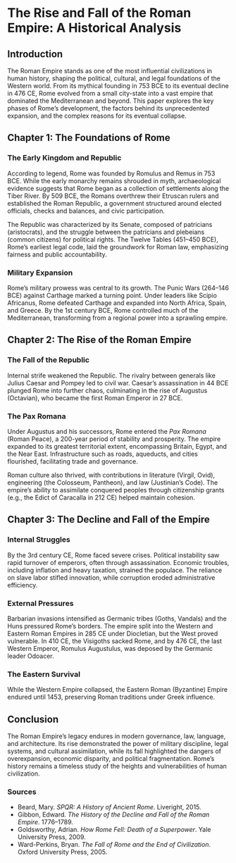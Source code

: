 # The Rise and Fall of the Roman Empire: A Historical Analysis  

## Introduction  

The Roman Empire stands as one of the most influential civilizations in human history, shaping the political, cultural, and legal foundations of the Western world. From its mythical founding in 753 BCE to its eventual decline in 476 CE, Rome evolved from a small city-state into a vast empire that dominated the Mediterranean and beyond. This paper explores the key phases of Rome’s development, the factors behind its unprecedented expansion, and the complex reasons for its eventual collapse.  

## Chapter 1: The Foundations of Rome  

### The Early Kingdom and Republic  
According to legend, Rome was founded by Romulus and Remus in 753 BCE. While the early monarchy remains shrouded in myth, archaeological evidence suggests that Rome began as a collection of settlements along the Tiber River. By 509 BCE, the Romans overthrew their Etruscan rulers and established the Roman Republic, a government structured around elected officials, checks and balances, and civic participation.  

The Republic was characterized by its Senate, composed of patricians (aristocrats), and the struggle between the patricians and plebeians (common citizens) for political rights. The Twelve Tables (451–450 BCE), Rome’s earliest legal code, laid the groundwork for Roman law, emphasizing fairness and public accountability.  

### Military Expansion  
Rome’s military prowess was central to its growth. The Punic Wars (264–146 BCE) against Carthage marked a turning point. Under leaders like Scipio Africanus, Rome defeated Carthage and expanded into North Africa, Spain, and Greece. By the 1st century BCE, Rome controlled much of the Mediterranean, transforming from a regional power into a sprawling empire.  

## Chapter 2: The Rise of the Roman Empire  

### The Fall of the Republic  
Internal strife weakened the Republic. The rivalry between generals like Julius Caesar and Pompey led to civil war. Caesar’s assassination in 44 BCE plunged Rome into further chaos, culminating in the rise of Augustus (Octavian), who became the first Roman Emperor in 27 BCE.  

### The Pax Romana  
Under Augustus and his successors, Rome entered the *Pax Romana* (Roman Peace), a 200-year period of stability and prosperity. The empire expanded to its greatest territorial extent, encompassing Britain, Egypt, and the Near East. Infrastructure such as roads, aqueducts, and cities flourished, facilitating trade and governance.  

Roman culture also thrived, with contributions in literature (Virgil, Ovid), engineering (the Colosseum, Pantheon), and law (Justinian’s Code). The empire’s ability to assimilate conquered peoples through citizenship grants (e.g., the Edict of Caracalla in 212 CE) helped maintain cohesion.  

## Chapter 3: The Decline and Fall of the Empire  

### Internal Struggles  
By the 3rd century CE, Rome faced severe crises. Political instability saw rapid turnover of emperors, often through assassination. Economic troubles, including inflation and heavy taxation, strained the populace. The reliance on slave labor stifled innovation, while corruption eroded administrative efficiency.  

### External Pressures  
Barbarian invasions intensified as Germanic tribes (Goths, Vandals) and the Huns pressured Rome’s borders. The empire split into the Western and Eastern Roman Empires in 285 CE under Diocletian, but the West proved vulnerable. In 410 CE, the Visigoths sacked Rome, and by 476 CE, the last Western Emperor, Romulus Augustulus, was deposed by the Germanic leader Odoacer.  

### The Eastern Survival  
While the Western Empire collapsed, the Eastern Roman (Byzantine) Empire endured until 1453, preserving Roman traditions under Greek influence.  

## Conclusion  

The Roman Empire’s legacy endures in modern governance, law, language, and architecture. Its rise demonstrated the power of military discipline, legal systems, and cultural assimilation, while its fall highlighted the dangers of overexpansion, economic disparity, and political fragmentation. Rome’s history remains a timeless study of the heights and vulnerabilities of human civilization.  

### Sources  
- Beard, Mary. *SPQR: A History of Ancient Rome*. Liveright, 2015.  
- Gibbon, Edward. *The History of the Decline and Fall of the Roman Empire*. 1776–1789.  
- Goldsworthy, Adrian. *How Rome Fell: Death of a Superpower*. Yale University Press, 2009.  
- Ward-Perkins, Bryan. *The Fall of Rome and the End of Civilization*. Oxford University Press, 2005.